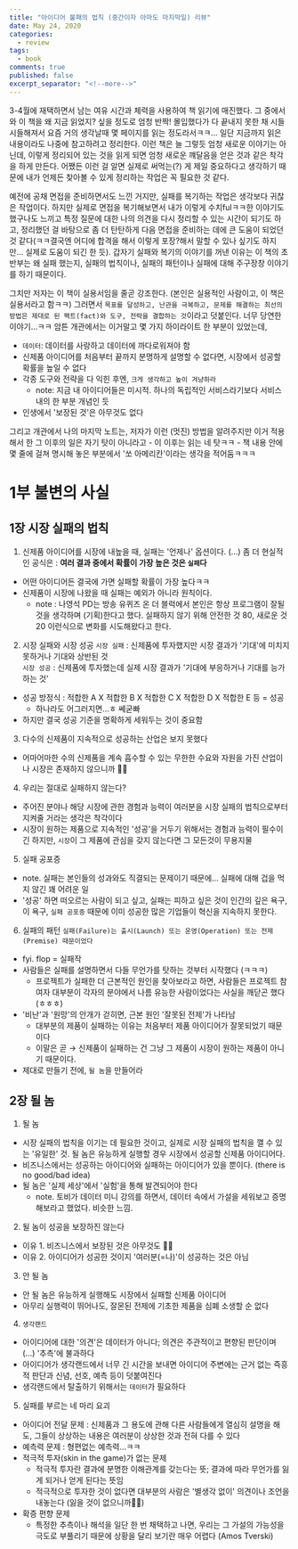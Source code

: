```yaml
---
title: "아이디어 불패의 법칙 (중간이자 아마도 마지막일) 리뷰" 
date: May 24, 2020 
categories: 
  - review 
tags: 
  - book
comments: true 
published: false
excerpt_separator: "<!--more-->"
---
```


3-4월에 재택하면서 남는 여유 시간과 체력을 사용하여 책 읽기에 매진했다. 그 중에서 와 이 책을 왜 지금 읽었지? 싶을 정도로 엄청 반짝! 몰입했다가 다 끝내지 못한 채 시들시들해져서 요즘 거의 생각날때 몇 페이지를 읽는 정도라서ㅋㅋ... 일단 지금까지 읽은 내용이라도 나중에 참고하려고 정리한다. 이런 책은 늘 그렇듯 엄청 새로운 이야기는 아닌데, 이렇게 정리되어 있는 것을 읽게 되면 엄청 새로운 꺠달음을 얻은 것과 같은 착각을 하게 만든다. 어쨌든 이런 걸 알면 실제로 써먹는(?) 게 제일 중요하다고 생각하기 때문에 내가 언제든 찾아볼 수 있게 정리하는 작업은 꼭 필요한 것 같다.
<!--more-->

예전에 공채 면접을 준비하면서도 느낀 거지만, 실패를 복기하는 작업은 생각보다 귀찮은 작업이다. 하지만 실제로 면접을 복기해보면서 내가 이렇게 수치fulㅋㅋ한 이야기도 했구나도 느끼고 특정 질문에 대한 나의 의견을 다시 정리할 수 있는 시간이 되기도 하고, 정리했던 걸 바탕으로 좀 더 탄탄하게 다음 면접을 준비하는 데에 큰 도움이 되었던 것 같다(ㅋㅋ결국엔 어디에 합격을 해서 이렇게 포장?해서 말할 수 있나 싶기도 하지만... 실제로 도움이 되긴 한 듯). 갑자기 실패와 복기의 이야기를 꺼낸 이유는 이 책의 초반부는 왜 실패 했는지, 실패의 법칙이나, 실패의 패턴이나 실패에 대해 주구장창 이야기를 하기 때문이다. 

그치만 저자는 이 책이 실용서임을 줄곧 강조한다. (본인은 실용적인 사람이고, 이 책은 실용서라고 함ㅋㅋ) 그러면서 `목표를 달성하고, 난관을 극복하고, 문제를 해결하는 최선의 방법은 제대로 된 팩트(fact)와 도구, 전략을 결합하는 것`이라고 덧붙인다. 너무 당연한 이야기...ㅋㅋ 암튼 개관에서는 이거말고 몇 가지 하이라이트 한 부분이 있었는데,

  - `데이터`: 데이터를 사랑하고 데이터에 까다로워져야 함
  - 신제품 아이디어를 처음부터 끝까지 분명하게 설명할 수 없다면, 시장에서 성공할 확률을 높일 수 없다
  - 각종 도구와 전략을 다 익힌 후엔, `크게 생각하고 높이 겨냥하라`
    - note: 지금 내 아이디어들은 미시적. 하나의 독립적인 서비스라기보다 서비스 내의 한 부분 개념인 듯
  - 인생에서 '보장된 것'은 아무것도 없다

그리고 개관에서 나의 마지막 노트는, 저자가 이런 (멋진) 방법을 알려주지만 이거 적용해서 한 그 이후의 일은 자기 탓이 아니라고 - 이 이후는 읽는 네 탓ㅋㅋ - 책 내용 안에 몇 줄에 걸쳐 명시해 놓은 부분에서 '쏘 아메리칸'이라는 생각을 적어둠ㅋㅋㅋ


# 1부 불변의 사실
## 1장 시장 실패의 법칙
1. 신제품 아이디어를 시장에 내높을 때, 실패는 '언제나' 옵션이다. (...) 좀 더 현실적인 공식은 : **여러 결과 중에서 확률이 가장 높은 것은 `실패`다**
- 어떤 아이디어든 결국에 가면 실패할 확률이 가장 높다ㅋㅋ
- 신제품이 시장에 나왔을 때 실패는 예외가 아니라 원칙이다.
  - note : 나영석 PD는 방송 유퀴즈 온 더 블럭에서 본인은 항상 프로그램이 잘될 것을 생각하며 (기획)한다고 했다. 실패하지 않기 위해 안전한 것 80, 새로운 것 20 이런식으로 변화를 시도해왔다고 한다.
  
2. 시장 실패와 시장 성공
`시장 실패` : 신제품에 투자했지만 시장 결과가 '기대'에 미치지 못하거나 기대와 상반된 것<br>
`시장 성공` : 신제품에 투자했는데 실제 시장 결과가 '기대에 부응하거나 기대를 능가하는 것'
  - 성공 방정식 : 적합한 A X 적합한 B X 적합한 C X 적합한 D X 적합한 E 등 = 성공
    - 하나라도 어그러지면...ㅎ 쎄굳빠
- 하지만 결국 성공 기준을 명확하게 세워두는 것이 중요함  

3. 다수의 신제품이 지속적으로 성공하는 산업은 보지 못했다
- 어마어마한 수의 신제품을 계속 흡수할 수 있는 무한한 수요와 자원을 가진 산업이나 시장은 존재하지 않으니까 🤷‍♀️  

4. 우리는 절대로 실패하지 않는다?
- 주어진 분야나 해당 시장에 관한 경험과 능력이 여러분을 시장 실패의 법칙으로부터 지켜줄 거라는 생각은 착각이다
- 시장이 원하는 제품으로 지속적인 '성공'을 거두기 위해서는 경험과 능력이 필수이긴 하지만, `시장`이 그 제품에 관심을 갖지 않는다면 그 모든것이 무용지물  

5. 실패 공포증
- note. 실패는 본인들의 성과와도 직결되는 문제이기 때문에... 실패에 대해 겁을 먹지 않긴 꽤 어려운 일
- '성공' 하면 떠오르는 사람이 되고 싶고, 실패는 피하고 싶은 것이 인간의 깊은 욕구, 이 욕구, `실패 공포증` 때문에 이미 성공한 많은 기업들이 혁신을 지속하지 못한다.  
6. 실패의 패턴
`실패(Failure)는 출시(Launch) 또는 운영(Operation) 또는 전제(Premise) 때문이었다`
- fyi. flop = 실패작
- 사람들은 실패를 설명하면서 다들 무언가를 탓하는 것부터 시작했다 (ㅋㅋㅋ)
  - 프로젝트가 실패한 더 근본적인 원인을 찾아보라고 하면, 사람들은 프로젝트 참여자 대부분이 각자의 분야에서 나름 유능한 사람이었다는 사실을 깨닫곤 했다 (ㅎㅎㅎ)
- '비난'과 '원망'의 안개가 걷히면, 근본 원인 '잘못된 전제'가 나타남
  - 대부분의 제품이 실패하는 이유는 처음부터 제품 아이디어가 잘못되었기 때문이다
  - 이말은 곧 → 신제품이 실패하는 건 그냥 그 제품이 시장이 원하는 제품이 아니기 때문이다.
- 제대로 만들기 전에, `될 놈`을 만들어라


## 2장 될 놈
1. 될 놈
- 시장 실패의 법칙을 이기는 데 필요한 것이고, 실제로 시장 실패의 법칙을 깰 수 있는 '유일한' 것. 될 놈은 유능하게 실행할 경우 시장에서 성공할 신제품 아이디어다.
- 비즈니스에서는 성공하는 아이디어와 실패하는 아이디어가 있을 뿐이다. (there is no good/bad idea)
- 될 놈은 '실제 세상'에서 '실험'을 통해 발견되어야 한다
  - note. 토비가 데이터 미니 강의를 하면서, 데이터 속에서 가설을 세워보고 증명해보라고 했었다. 비슷한 느낌.

2. 될 놈이 성공을 보장하진 않는다
- 이유 1. 비즈니스에서 보장된 것은 아무것도 🙅‍♀️
- 이유 2. 아이디어가 성공한 것이지 '여러분(=나)'이 성공하는 것은 아님

3. 안 될 놈
- 안 될 놈은 유능하게 실행해도 시장에서 실패할 신제품 아이디어
- 아무리 실행력이 뛰어나도, 잘몬된 전제에 기초한 제품을 심폐 소생할 순 없다

4. `생각랜드`
- 아이디어에 대한 '의견'은 데이터가 아니다; 의견은 주관적이고 편향된 판단이며 (...) '추측'에 불과하다
- 아이디어가 생각랜드에서 너무 긴 시간을 보내면 아이디어 주변에는 근거 없는 즉흥적 판단과 신념, 선호, 예측 등이 덧붙여진다
- 생각랜드에서 탈출하기 위해서는 `데이터`가 필요하다

5. 실패를 부르는 네 마리 요괴
- 아이디어 전달 문제 : 신제품과 그 용도에 관해 다른 사람들에게 열심히 설명을 해도, 그들이 상상하는 내용은 여러분이 상상한 것과 전혀 다를 수 있다
- 예측력 문제 : 형편없는 예측력...ㅋㅋ
- 적극적 투자(skin in the game)가 없는 문제
  - 적극적 투자란 결과에 분명한 이해관계를 갖는다는 뜻; 결과에 따라 무언가를 잃게 되거나 얻게 된다는 뜻임
  - 적극적으로 투자한 것이 없다면 대부분의 사람은 '별생각 없이' 의견이나 조언을 내놓는다 (잃을 것이 없으니까🤷‍♀️)
- 확증 편향 문제
  - 특정한 추측이나 해석을 일단 한 번 채택하고 나면, 우리는 그 가설의 가능성을 극도로 부풀리기 때문에 상황을 달리 보기란 매우 어렵다 (Amos Tverski)
